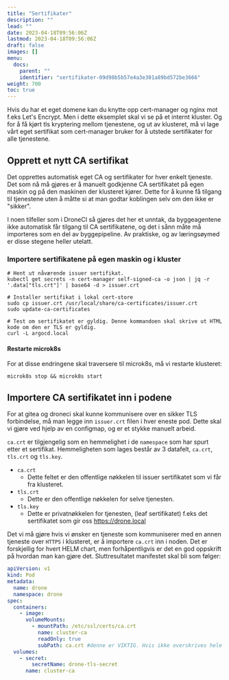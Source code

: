 ```yaml
---
title: "Sertifikater"
description: ""
lead: ""
date: 2023-04-18T09:56:06Z
lastmod: 2023-04-18T09:56:06Z
draft: false
images: []
menu:
  docs:
    parent: ""
    identifier: "sertifikater-09d98b5b57e4a3e301a89bd572be3666"
weight: 700
toc: true
---
```


Hvis du har et eget domene kan du knytte opp cert-manager og nginx mot f.eks Let's Encrypt. Men i dette eksemplet skal vi se på et internt kluster. Og for å få kjørt tls kryptering mellom tjenestene, og ut av klusteret, må vi lage vårt eget sertifikat som cert-manager bruker for å utstede sertifikater for alle tjenestene.

## Opprett et nytt CA sertifikat

Det opprettes automatisk eget CA og sertifikater for hver enkelt tjeneste. Det som nå må gjøres er å manuelt godkjenne CA sertifikatet på egen maskin og på den maskinen der klusteret kjører. Dette for å kunne få tilgang til tjenestene uten å måtte si at man godtar koblingen selv om den ikke er "sikker".

I noen tilfeller som i DroneCI så gjøres det her et unntak, da byggeagentene ikke automatisk får tilgang til CA sertifikatene, og det i sånn måte må importeres som en del av byggepipeline. Av praktiske, og av læringsøymed er disse stegene heller utelatt.

### Importere sertifikatene på egen maskin og i kluster

```shell
# Hent ut nåværende issuer sertifikat.
kubectl get secrets -n cert-manager self-signed-ca -o json | jq -r '.data["tls.crt"]' | base64 -d > issuer.crt

# Installer sertifikat i lokal cert-store
sudo cp issuer.crt /usr/local/share/ca-certificates/issuer.crt
sudo update-ca-certificates

# Test om sertifikatet er gyldig. Denne kommandoen skal skrive ut HTML kode om den er TLS er gyldig.
curl -L argocd.local
```

#### Restarte microk8s

For at disse endringene skal traversere til microk8s, må vi restarte klusteret:

```shell
microk8s stop && microk8s start
```

## Importere CA sertifikatet inn i podene

For at gitea og droneci skal kunne kommunisere over en sikker TLS forbindelse, må man legge inn `issuer.crt` filen i hver eneste pod. Dette skal vi gjøre ved hjelp av en configmap, og er et stykke manuelt arbeid.

`ca.crt` er tilgjengelig som en hemmelighet i de `namespace` som har spurt etter et sertifikat. Hemmeligheten som lages består av 3 datafelt, `ca.crt`, `tls.crt` og `tls.key`.

- `ca.crt`
  - Dette feltet er den offentlige nøkkelen til issuer sertifikatet som vi får fra klusteret.
- `tls.crt`
  - Dette er den offentlige nøkkelen for selve tjenesten.
- `tls.key`
  - Dette er privatnøkkelen for tjenesten, (leaf sertifikatet) f.eks det sertifikatet som gir oss https://drone.local

Det vi må gjøre hvis vi ønsker en tjeneste som kommuniserer med en annen tjeneste over `HTTPS` i klusteret, er å importere `ca.crt` inn i noden. Det er forskjellig for hvert HELM chart, men forhåpentligvis er det en god oppskrift på hvordan man kan gjøre det. Sluttresultatet manifestet skal bli som følger:

```yaml
apiVersion: v1
kind: Pod
metadata:
  name: drone
  namespace: drone
spec:
  containers:
    - image:
      volumeMounts:
        - mountPath: /etc/ssl/certs/ca.crt
          name: cluster-ca
          readOnly: true
          subPath: ca.crt #denne er VIKTIG. Hvis ikke overskrives hele mappen. Dette er også verdien fra hemmeligheten vi ønsker å hente ut.
  volumes:
    - secret:
        secretName: drone-tls-secret
      name: cluster-ca
```
